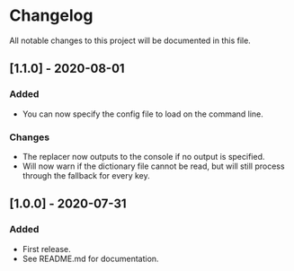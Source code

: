 # Changelog

All notable changes to this project will be documented in this file.

## [1.1.0] - 2020-08-01

### Added

- You can now specify the config file to load on the command line.

### Changes

- The replacer now outputs to the console if no output is specified.
- Will now warn if the dictionary file cannot be read, but will still process through the fallback for every key.

## [1.0.0] - 2020-07-31

### Added

- First release.
- See README.md for documentation.
